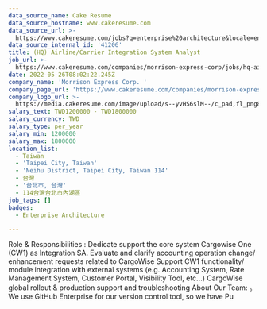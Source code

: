 ```yaml
---
data_source_name: Cake Resume
data_source_hostname: www.cakeresume.com
data_source_url: >-
  https://www.cakeresume.com/jobs?q=enterprise%20architecture&locale=en&range%5Bsalary_range%5D%5Bmin%5D=1000000
data_source_internal_id: '41206'
title: (HQ) Airline/Carrier Integration System Analyst
job_url: >-
  https://www.cakeresume.com/companies/morrison-express-corp/jobs/hq-airline-carrier-integration-system-analyst
date: 2022-05-26T08:02:22.245Z
company_name: 'Morrison Express Corp. '
company_page_url: 'https://www.cakeresume.com/companies/morrison-express-corp'
company_logo_url: >-
  https://media.cakeresume.com/image/upload/s--yvHS6slM--/c_pad,fl_png8,h_200,w_200/v1633687199/oku5mwknkw09u9uqq7bc.png
salary_text: TWD1200000 - TWD1800000
salary_currency: TWD
salary_type: per_year
salary_min: 1200000
salary_max: 1800000
location_list:
  - Taiwan
  - 'Taipei City, Taiwan'
  - 'Neihu District, Taipei City, Taiwan 114'
  - 台灣
  - '台北市, 台灣'
  - 114台灣台北市內湖區
job_tags: []
badges:
  - Enterprise Architecture

---
```


Role & Responsibilities : Dedicate support the core system Cargowise One (CW1) as Integration SA. Evaluate and clarify accounting operation change/ enhancement requests related to CargoWise Support CW1 functionality/ module integration with external systems (e.g. Accounting System, Rate Management System, Customer Portal, Visibility Tool, etc...) CargoWise global rollout & production support and troubleshooting About Our Team: 。We use GitHub Enterprise for our version control tool, so we have Pu